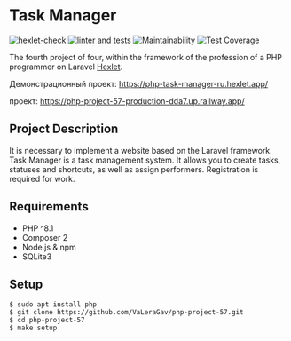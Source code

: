 # Task Manager

[![hexlet-check](https://github.com/VaLeraGav/php-project-57/workflows/hexlet-check/badge.svg)](https://github.com/VaLeraGav/php-project-57/actions)
[![linter and tests](https://github.com/VaLeraGav/php-project-57/actions/workflows/workflow.yml/badge.svg)](https://github.com/VaLeraGav/php-project-57/actions/workflows/workflow.yml)
[![Maintainability](https://api.codeclimate.com/v1/badges/fe1c70f8445a1771f610/maintainability)](https://codeclimate.com/github/VaLeraGav/php-project-lvl4/maintainability)
[![Test Coverage](https://api.codeclimate.com/v1/badges/fe1c70f8445a1771f610/test_coverage)](https://codeclimate.com/github/VaLeraGav/php-project-lvl4/test_coverage)

The fourth project of four, within the framework of the profession of a PHP programmer on
Laravel [Hexlet](https://ru.hexlet.io/professions/php).

Демонстрационный проект:
https://php-task-manager-ru.hexlet.app/

проект: https://php-project-57-production-dda7.up.railway.app/

## Project Description

It is necessary to implement a website based on the Laravel framework.
Task Manager is a task management system.
It allows you to create tasks, statuses and shortcuts, as well as assign performers. Registration is required for work.

## Requirements

* PHP ^8.1
* Composer 2
* Node.js & npm
* SQLite3

## Setup

```
$ sudo apt install php
$ git clone https://github.com/VaLeraGav/php-project-57.git
$ cd php-project-57
$ make setup
```

